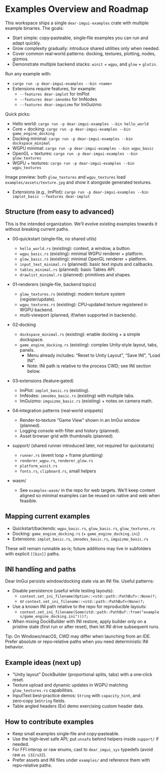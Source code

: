 # Examples Overview and Roadmap

This workspace ships a single `dear-imgui-examples` crate with multiple example binaries. The goals:

- Start simple: copy‑pasteable, single‑file examples you can run and adapt quickly.
- Grow complexity gradually: introduce shared utilities only when needed.
- Cover common real‑world patterns: docking, textures, plotting, nodes, gizmos.
- Demonstrate multiple backend stacks: `winit` + `wgpu`, and `glow` + `glutin`.

Run any example with:

- `cargo run -p dear-imgui-examples --bin <name>`
- Extensions require features, for example:
  - `--features dear-implot` for ImPlot
  - `--features dear-imnodes` for ImNodes
  - `--features dear-imguizmo` for ImGuizmo

Quick picks:

- Hello world: `cargo run -p dear-imgui-examples --bin hello_world`
- Core + docking: `cargo run -p dear-imgui-examples --bin game_engine_docking`
- Docking minimal: `cargo run -p dear-imgui-examples --bin dockspace_minimal`
- WGPU minimal: `cargo run -p dear-imgui-examples --bin wgpu_basic`
- OpenGL + textures: `cargo run -p dear-imgui-examples --bin glow_textures`
- WGPU + textures: `cargo run -p dear-imgui-examples --bin wgpu_textures`

Image preview: both `glow_textures` and `wgpu_textures` load `examples/assets/texture.jpg` and show it alongside generated textures.
- Extensions (e.g., ImPlot): `cargo run -p dear-imgui-examples --bin implot_basic --features dear-implot`

## Structure (from easy to advanced)

This is the intended organization. We’ll evolve existing examples towards it without breaking current paths.

- 00‑quickstart (single‑file, no shared utils)
  - `hello_world.rs` (existing): context, a window, a button.
  - `wgpu_basic.rs` (existing): minimal WGPU renderer + platform.
  - `glow_basic.rs` (existing): minimal OpenGL renderer + platform.
  - `input_text_minimal.rs` (planned): basic text inputs and callbacks.
  - `tables_minimal.rs` (planned): basic Tables API.
  - `drawlist_minimal.rs` (planned): primitives and shapes.

- 01‑renderers (single‑file, backend topics)
  - `glow_textures.rs` (existing): modern texture system (register/update).
  - `wgpu_textures.rs` (existing): CPU‑updated texture registered in WGPU backend.
  - multi‑viewport (planned, if/when supported in backends).

- 02‑docking
  - `dockspace_minimal.rs` (existing): enable docking + a simple dockspace.
  - `game_engine_docking.rs` (existing): complex Unity‑style layout, tabs, panels.
    - Menu already includes: “Reset to Unity Layout”, “Save INI”, “Load INI”.
    - Note: INI path is relative to the process CWD; see INI section below.

- 03‑extensions (feature‑gated)
  - ImPlot: `implot_basic.rs` (existing).
  - ImNodes: `imnodes_basic.rs` (existing) with multiple tabs.
  - ImGuizmo: `imguizmo_basic.rs` (existing) + notes on camera math.

- 04‑integration patterns (real‑world snippets)
  - Render‑to‑texture “Game View” shown in an ImGui window (planned).
  - Logging console with filter and history (planned).
  - Asset browser grid with thumbnails (planned).

- support/ (shared runner introduced later, not required for quickstarts)
  - `runner.rs` (event loop + frame plumbing)
  - `renderer_wgpu.rs`, `renderer_glow.rs`
  - `platform_winit.rs`
  - `fonts.rs`, `clipboard.rs`, small helpers

- wasm/
  - See `examples-wasm/` in the repo for web targets. We’ll keep content aligned so minimal examples can be reused on native and web when feasible.

## Mapping current examples

- Quickstart/backends: `wgpu_basic.rs`, `glow_basic.rs`, `glow_textures.rs`
- Docking: `game_engine_docking.rs` (+ `game_engine_docking.ini`)
- Extensions: `implot_basic.rs`, `imnodes_basic.rs`, `imguizmo_basic.rs`

These will remain runnable as‑is; future additions may live in subfolders with explicit `[[bin]]` paths.

## INI handling and paths

Dear ImGui persists window/docking state via an INI file. Useful patterns:

- Disable persistence (useful while testing layouts):
  - `context.set_ini_filename(Option::<std::path::PathBuf>::None)?;`
  - or `context.set_ini_filename::<std::path::PathBuf>(None)?;`
- Use a known INI path relative to the repo for reproducible layouts:
  - `context.set_ini_filename(Some(std::path::PathBuf::from("examples/game_engine_docking.ini")))?;`
- When mixing DockBuilder with INI restore, apply builder only on a pristine state (first run or after reset), then let INI drive subsequent runs.

Tip: On Windows/macOS, CWD may differ when launching from an IDE. Prefer absolute or repo‑relative paths when you need deterministic INI behavior.

## Example ideas (next up)

- “Unity layout” DockBuilder (proportional splits, tabs) with a one‑click reset.
- Texture upload and dynamic updates in WGPU matching `glow_textures.rs` capabilities.
- InputText best‑practice demos: `String` with `capacity_hint`, and zero‑copy `ImString` fields.
- Table angled headers (Ex) demo exercising custom header data.

## How to contribute examples

- Keep small examples single‑file and copy‑pasteable.
- Use the high‑level safe API; put `unsafe` behind helpers inside `support/` if needed.
- For FFI interop or raw enums, cast to `dear_imgui_sys` typedefs (avoid raw `as i32/u32`).
- Prefer assets and INI files under `examples/` and reference them with repo‑relative paths.
